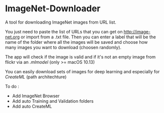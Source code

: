 # ImageNet-Downloader
A tool for downloading ImageNet images from URL list. 

You just need to paste the list of URLs that you can get on http://image-net.org or import from a .txt file. Then you can enter a label that will be the name of the folder where all the images will be saved and choose how many images you want to download (choosen randomly).

The app will check if the image is valid and if it's not an empty image from flickr via an *.mlmodel* (only >= macOS 10.13)

You can easily download sets of images for deep learning and especially for *CreateML* (path architechture)

To do :
 - Add ImageNet Browser
 - Add auto Training and Validation folders
 - Add auto CreateML
